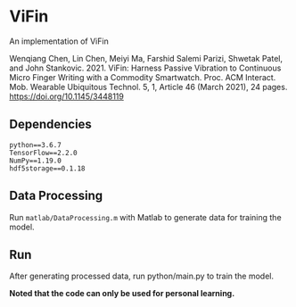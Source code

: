 
# ViFin

An implementation of ViFin

Wenqiang Chen, Lin Chen, Meiyi Ma, Farshid Salemi Parizi, Shwetak Patel, and John Stankovic. 2021. ViFin: Harness Passive Vibration to Continuous Micro Finger Writing with a Commodity Smartwatch. Proc. ACM Interact. Mob. Wearable Ubiquitous Technol. 5, 1, Article 46 (March 2021), 24 pages. https://doi.org/10.1145/3448119

## Dependencies

```
python==3.6.7
TensorFlow==2.2.0
NumPy==1.19.0
hdf5storage==0.1.18
```

## Data Processing

Run `matlab/DataProcessing.m` with Matlab to generate data for training the model.

## Run

After generating processed data, run python/main.py to train the model.

**Noted that the code can only be used for personal learning.**
